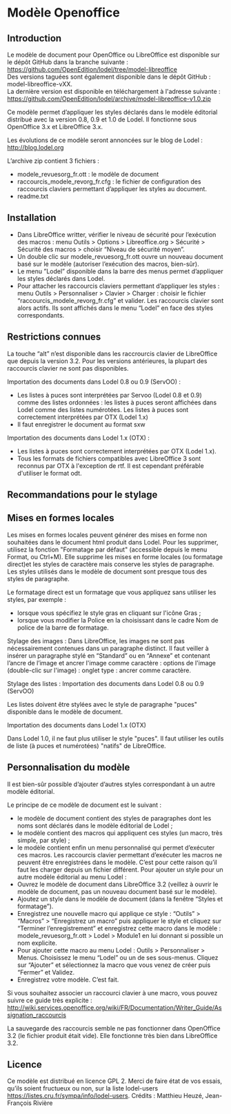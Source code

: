 Modèle Openoffice
=================

Introduction
------------

Le modèle de document pour OpenOffice ou LibreOffice est disponible sur le dépôt GitHub dans la branche suivante : <https://github.com/OpenEdition/lodel/tree/model-libreoffice>  
Des versions taguées sont également disponible dans le dépôt GitHub : model-libreoffice-vXX.  
La dernière version est disponible en téléchargement à l'adresse suivante : 
<https://github.com/OpenEdition/lodel/archive/model-libreoffice-v1.0.zip>

Ce modèle permet d’appliquer les styles déclarés dans le modèle éditorial distribué avec la version 0.8, 0.9 et 1.0 de Lodel. Il fonctionne sous OpenOffice 3.x et LibreOffice 3.x.

Les évolutions de ce modèle seront annoncées sur le blog de Lodel : <http://blog.lodel.org>

L’archive zip contient 3 fichiers :

* modele_revuesorg_fr.ott : le modèle de document
* raccourcis_modele_revorg_fr.cfg : le fichier de configuration des raccourcis claviers permettant d’appliquer les styles au document.
* readme.txt

Installation
------------

* Dans LibreOffice writter, vérifier le niveau de sécurité pour l’exécution des macros :  menu Outils > Options > Libreoffice.org > Sécurité > Sécurité des macros > choisir “Niveau de sécurité moyen”.
* Un double clic sur modele_revuesorg_fr.ott ouvre un nouveau document basé sur le modèle (autoriser l’exécution des macros, bien-sûr).
* Le menu ”Lodel” disponible dans la barre des menus permet d’appliquer les styles déclarés dans Lodel.
* Pour attacher les raccourcis claviers permettant d’appliquer les styles : menu Outils > Personnaliser > Clavier > Charger : choisir le fichier “raccourcis_modele_revorg_fr.cfg” et valider. Les raccourcis clavier sont alors actifs. Ils sont affichés dans le menu “Lodel” en face des styles correspondants.

Restrictions connues
--------------------

La touche “alt” n’est disponible dans les raccrourcis clavier de LibreOffice que depuis la version 3.2. Pour les versions antérieures, la plupart des raccourcis clavier ne sont pas disponibles.

Importation des documents dans Lodel 0.8 ou 0.9 (ServOO) :
* Les listes à puces sont interprétées par Servoo (Lodel 0.8 et 0.9) comme des listes ordonnées : les listes à puces seront affichées dans Lodel comme des listes numérotées. Les listes à puces sont correctement interprétées par OTX (Lodel 1.x)
* Il faut enregistrer le document au format sxw

Importation des documents dans Lodel 1.x (OTX) :
* Les listes à puces sont correctement interprétées par OTX (Lodel 1.x).
* Tous les formats de fichiers compatibles avec LibreOffice 3 sont reconnus par OTX à l'exception de rtf. Il est cependant préférable d'utiliser le format odt.

Recommandations pour le stylage
-------------------------------

Mises en formes locales
-----------------------

Les mises en formes locales peuvent générer des mises en forme non souhaitées dans le document html produit dans Lodel. Pour les supprimer, utilisez la fonction "Formatage par défaut" (accessible depuis le menu Format, ou Ctrl+M). Elle supprime les mises en forme locales (ou formatage direct)et les styles de caractère mais conserve les styles de paragraphe. Les styles utilisés dans le modèle de document sont presque tous des styles de paragraphe.

Le formatage direct est un formatage que vous appliquez sans utiliser les styles, par exemple :
* lorsque vous spécifiez le style gras en cliquant sur l'icône Gras ;
* lorsque vous modifier la Police en la choisissant dans le cadre Nom de police de la barre de formatage.

Stylage des images :
Dans LibreOffice, les images ne sont pas nécessairement contenues dans un paragraphe distinct. Il faut veiller à insérer un paragraphe stylé en “Standard” ou en “Annexe” et contenant l’ancre de l’image et ancrer l'image comme caractère : options de l'image (double-clic sur l'image) : onglet type : ancrer comme caractère.

Stylage des listes :
Importation des documents dans Lodel 0.8 ou 0.9 (ServOO)

Les listes doivent être stylées avec le style de paragraphe "puces" disponible dans le modèle de document.

Importation des documents dans Lodel 1.x (OTX)

Dans Lodel 1.0, il ne faut plus utiliser le style "puces". Il faut utiliser les outils de liste (à puces et numérotées) "natifs" de LibreOffice.

Personnalisation du modèle
--------------------------

Il est bien-sûr possible d’ajouter d’autres styles correspondant à un autre modèle éditorial.

Le principe de ce modèle de document est le suivant :
* le modèle de document contient des styles de paragraphes dont les noms sont déclarés dans le modèle éditorial de Lodel ;
* le modèle contient des macros qui appliquent ces styles (un macro, très simple, par style) ;
* le modèle contient enfin un menu personnalisé qui permet d’exécuter ces macros.
Les raccourcis clavier permettant d’exécuter les macros ne peuvent être enregistrées dans le modèle. C’est pour cette raison qu’il faut les charger depuis un fichier différent.
Pour ajouter un style pour un autre modèle éditorial au menu Lodel :
* Ouvrez le modèle de document dans LibreOffice 3.2 (veillez à ouvrir le modèle de document, pas un nouveau document basé sur le modèle).
* Ajoutez un style dans le modèle de document (dans la fenêtre “Styles et formatage”).
* Enregistrez une nouvelle macro qui applique ce style : “Outils” > “Macros” > “Enregistrez un macro” puis appliquer le style et cliquez sur “Terminer l’enregistrement” et enregistrez cette macro dans le modèle : modele_revuesorg_fr.ott > Lodel > Module1 en lui donnant si possible un nom explicite.
* Pour ajouter cette macro au menu Lodel : Outils > Personnaliser > Menus. Choisissez le menu “Lodel” ou un de ses sous-menus. Cliquez sur “Ajouter” et sélectionnez la macro que vous venez de créer puis “Fermer” et Validez.
* Enregistrez votre modèle. C’est fait.

Si vous souhaitez associer un raccourci clavier à une macro, vous pouvez suivre ce guide très explicite : <http://wiki.services.openoffice.org/wiki/FR/Documentation/Writer_Guide/Assignation_raccourcis>

La sauvegarde des raccourcis semble ne pas fonctionner dans OpenOffice 3.2 (le fichier produit était vide). Elle fonctionne très bien dans LibreOffice 3.2.


Licence
-------

Ce modèle est distribué en licence GPL 2. Merci de faire état de vos essais, qu’ils soient fructueux ou non, sur la liste lodel-users <https://listes.cru.fr/sympa/info/lodel-users>.
Crédits : Matthieu Heuzé, Jean-François Rivière


